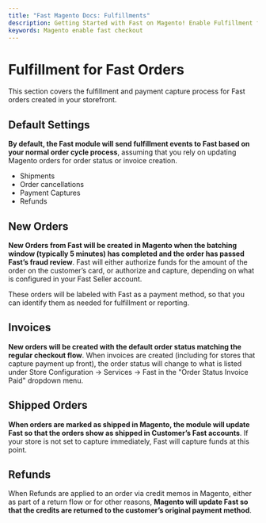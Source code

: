 ```yaml
---
title: "Fast Magento Docs: Fulfillments"
description: Getting Started with Fast on Magento! Enable Fulfillment for Fast Orders
keywords: Magento enable fast checkout
---
```


# Fulfillment for Fast Orders

This section covers the fulfillment and payment capture process for Fast orders created in your storefront.

## Default Settings

**By default, the Fast module will send fulfillment events to Fast based on your normal order cycle process**, assuming that you rely on updating Magento orders for order status or invoice creation.

- Shipments
- Order cancellations
- Payment Captures
- Refunds

## New Orders

**New Orders from Fast will be created in Magento when the batching window (typically 5 minutes) has completed and the order has passed Fast’s fraud review**. Fast will either authorize funds for the amount of the order on the customer’s card, or authorize and capture, depending on what is configured in your Fast Seller account.

These orders will be labeled with Fast as a payment method, so that you can identify them as needed for fulfillment or reporting.

## Invoices

**New orders will be created with the default order status matching the regular checkout flow**. When invoices are created (including for stores that capture payment up front), the order status will change to what is listed under Store Configuration -> Services -> Fast in the "Order Status Invoice Paid" dropdown menu.

## Shipped Orders

**When orders are marked as shipped in Magento, the module will update Fast so that the orders show as shipped in Customer’s Fast accounts**. If your store is not set to capture immediately, Fast will capture funds at this point.

## Refunds

When Refunds are applied to an order via credit memos in Magento, either as part of a return flow or for other reasons, **Magento will update Fast so that the credits are returned to the customer’s original payment method**.
